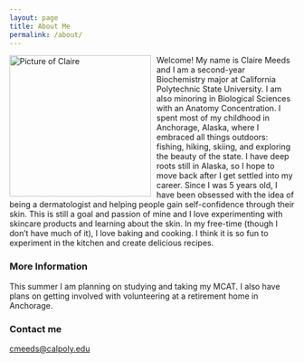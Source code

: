 ```yaml
---
layout: page
title: About Me
permalink: /about/
---
```

<img src="{{site.baseurl}}/images/CM.png" alt="Picture of Claire" width="250" style="float: left; margin-top: 0px; margin-right: 10px" />



Welcome!
My name is Claire Meeds and I am a second-year Biochemistry major at California Polytechnic State University. I am also minoring in Biological Sciences with an Anatomy Concentration. I spent most of my childhood in Anchorage, Alaska, where I embraced all things outdoors: fishing, hiking, skiing, and exploring the beauty of the state. I have deep roots still in Alaska, so I hope to move back after I get settled into my career. Since I was 5 years old, I have been obsessed with the idea of being a dermatologist and helping people gain self-confidence through their skin. This is still a goal and passion of mine and I love experimenting with skincare products and learning about the skin. In my free-time (though I don’t have much of it), I love baking and cooking. I think it is so fun to experiment in the kitchen and create delicious recipes. 

### More Information

This summer I am planning on studying and taking my MCAT. I also have plans on getting involved with volunteering at a retirement home in Anchorage. 

### Contact me

[cmeeds@calpoly.edu](cmeeds@calpoly.edu)
